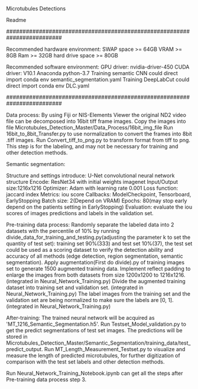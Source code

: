 Microtubules Detections

Readme

#########################################################################

Recommended hardware environment:
SWAP space >= 64GB
VRAM >= 8GB
Ram >= 32GB
hard drive space >= 80GB

Recommended software environment:
GPU driver: nvidia-driver-450
CUDA driver: V10.1
Anaconda python-3.7
Training semantic CNN could direct import conda env semantic_segmentation.yaml
Training DeepLabCut could direct import conda env DLC.yaml

#########################################################################

Data process:
By using Fiji or NIS-Elements Viewer the original ND2 video file can be decomposed into 16bit tiff frame images. Copy the images into file Microtubules_Detection_Master/Data_Process/16bit_img_file
Run  16bit_to_8bit_Transfer.py  to use normalization to convert the frames into 8bit .tiff images.
Run  Convert_tiff_to_png.py  to transform format from tiff to png. This step is for the labeling, and may not be necessary for training and other detection methods.


Semantic segmentation:

Structure and settings introduce:
U-Net convolutional neural network structure
Encode: ResNet34 with initial weights imagenet
Input/Output size:1216x1216
Optimizer: Adam with learning rate 0.001
Loss function: jaccard index
Metrics: iou score
Callbacks: ModelCheckpoint, Tensorboard, EarlyStopping
Batch size: 2(Depend on VRAM)
Epochs: 80(may stop early depend on the patients setting in EarlyStopping)
Evaluation: evaluate the iou scores of images predictions and labels in the validation set.

Pre-training data process:
Randomly separate the labeled data into 2 datasets with the percentile of 10% by running divide_data_for_training_and_testing.py(adjusting the parameter k to set the quantity of test set): training set 90%(333) and test set 10%(37), the test set could be used as a scoring dataset to verify the detection ability and accuracy of all methods (edge detection, region segmentation, semantic segmentation). 
Apply augmentation(First do divide).py of training images set to generate 1500 augmented training data.
Implement reflect padding  to enlarge the images from both datasets from size 1200x1200 to 1216x1216. (integrated in Neural_Network_Training.py)
Divide the augmented training dataset into training set and validation set. (integrated in Neural_Network_Training.py)
The label images from the training set and the validation set are being normalized to make sure the labels are [0, 1]. (integrated in Neural_Network_Training.py)

After-training:
The trained neural network will be acquired as 'MT_1216_Semantic_Segmentation.h5'.
Run Testset_Model_validation.py to get the predict segmentations of test set images. The predictions will be stored in Microtubules_Detection_Master/Semantic_Segmentation/training_data/test_predict_output.
Run MT_Length_Measurement_Testset.py to visualize and measure the length of predicted microtubules, for further digitization of comparison with the test set labels and other detection methods.

Run Neural_Network_Training_Notebook.ipynb can get all the steps after Pre-training data process step 3.
